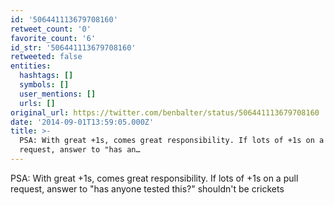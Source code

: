```yaml
---
id: '506441113679708160'
retweet_count: '0'
favorite_count: '6'
id_str: '506441113679708160'
retweeted: false
entities:
  hashtags: []
  symbols: []
  user_mentions: []
  urls: []
original_url: https://twitter.com/benbalter/status/506441113679708160
date: '2014-09-01T13:59:05.000Z'
title: >-
  PSA: With great +1s, comes great responsibility. If lots of +1s on a pull
  request, answer to "has an…
---
```


PSA: With great +1s, comes great responsibility. If lots of +1s on a pull request, answer to "has anyone tested this?" shouldn't be crickets